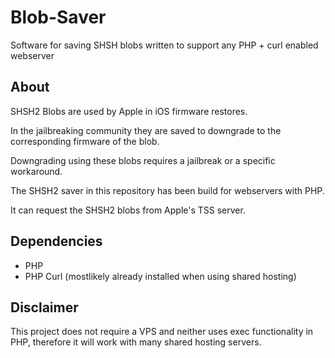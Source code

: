 # Blob-Saver
Software for saving SHSH blobs written to support any PHP + curl enabled webserver

## About
SHSH2 Blobs are used by Apple in iOS firmware restores.

In the jailbreaking community they are saved to downgrade to the corresponding firmware of the blob.

Downgrading using these blobs requires a jailbreak or a specific workaround.

The SHSH2 saver in this repository has been build for webservers with PHP.

It can request the SHSH2 blobs from Apple's TSS server.

## Dependencies
- PHP
- PHP Curl (mostlikely already installed when using shared hosting)

## Disclaimer
This project does not require a VPS and neither uses exec functionality in PHP, therefore it will work with many shared hosting servers.
